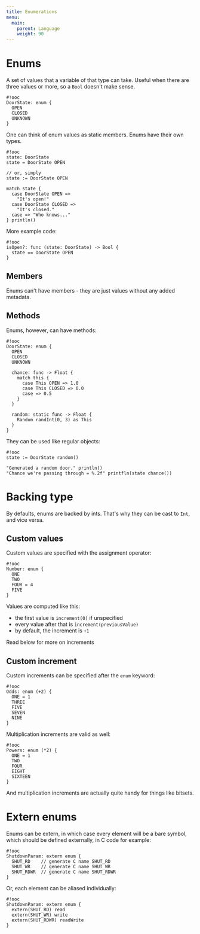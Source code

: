 ```yaml
---
title: Enumerations
menu:
  main:
    parent: Language
    weight: 90
---
```


# Enums

A set of values that a variable of that type can take. Useful when there are
three values or more, so a `Bool` doesn't make sense.

    #!ooc
    DoorState: enum {
      OPEN
      CLOSED
      UNKNOWN
    }

One can think of enum values as static members. Enums have their own types.

    #!ooc
    state: DoorState
    state = DoorState OPEN

    // or, simply
    state := DoorState OPEN

    match state {
      case DoorState OPEN =>
        "It's open!"
      case DoorState CLOSED =>
        "It's closed."
      case => "Who knows..."
    } println()

More example code:

    #!ooc
    isOpen?: func (state: DoorState) -> Bool {
      state == DoorState OPEN
    }

## Members

Enums can't have members - they are just values without any added metadata.

## Methods

Enums, however, can have methods:

    #!ooc
    DoorState: enum {
      OPEN
      CLOSED
      UNKNOWN

      chance: func -> Float {
        match this {
          case This OPEN => 1.0
          case This CLOSED => 0.0
          case => 0.5
        }
      }

      random: static func -> Float {
        Random randInt(0, 3) as This
      }
    }

They can be used like regular objects:

    #!ooc
    state := DoorState random()

    "Generated a random door." println()
    "Chance we're passing through = %.2f" printfln(state chance())

# Backing type

By defaults, enums are backed by ints. That's why they can be cast to
`Int`, and vice versa.

## Custom values

Custom values are specified with the assignment operator:

    #!ooc
    Number: enum {
      ONE
      TWO
      FOUR = 4
      FIVE
    }

Values are computed like this:

  * the first value is `increment(0)` if unspecified
  * every value after that is `increment(previousValue)`
  * by default, the increment is `+1`

Read below for more on increments

## Custom increment

Custom increments can be specified after the `enum` keyword:

    #!ooc
    Odds: enum (+2) {
      ONE = 1
      THREE
      FIVE
      SEVEN
      NINE
    }

Multiplication increments are valid as well:

    #!ooc
    Powers: enum (*2) {
      ONE = 1
      TWO
      FOUR
      EIGHT
      SIXTEEN
    }

And multiplication increments are actually quite handy for things like bitsets.

# Extern enums

Enums can be extern, in which case every element will be a bare symbol, which should
be defined externally, in C code for example:

    #!ooc
    ShutdownParam: extern enum {
      SHUT_RD    // generate C name SHUT_RD
      SHUT_WR    // generate C name SHUT_WR
      SHUT_RDWR  // generate C name SHUT_RDWR
    }

Or, each element can be aliased individually:

    #!ooc
    ShutdownParam: extern enum {
      extern(SHUT_RD) read
      extern(SHUT_WR) write
      extern(SHUT_RDWR) readWrite
    }

